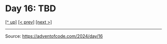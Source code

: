 # Day 16: TBD

[[^ up]](../../README.MD) [[< prev]](../day-15/README.MD) [[next >]](../day-17/README.MD) <!-- [[solution ✨]](./solve.py) -->

<!-- article begin -->

<!-- article end -->

---

Source: https://adventofcode.com/2024/day/16

